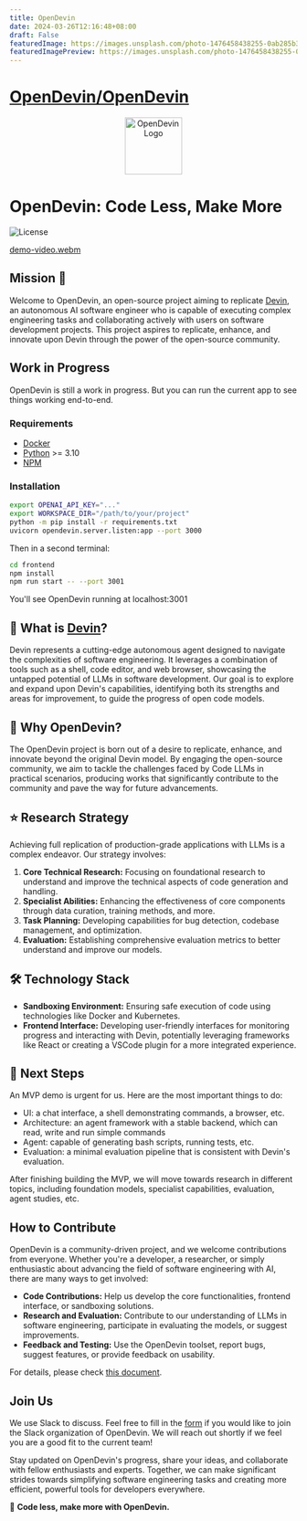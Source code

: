 ```yaml
---
title: OpenDevin
date: 2024-03-26T12:16:48+08:00
draft: False
featuredImage: https://images.unsplash.com/photo-1476458438255-0ab285b38cb7?ixid=M3w0NjAwMjJ8MHwxfHJhbmRvbXx8fHx8fHx8fDE3MTE0MjY0ODR8&ixlib=rb-4.0.3
featuredImagePreview: https://images.unsplash.com/photo-1476458438255-0ab285b38cb7?ixid=M3w0NjAwMjJ8MHwxfHJhbmRvbXx8fHx8fHx8fDE3MTE0MjY0ODR8&ixlib=rb-4.0.3
---
```


# [OpenDevin/OpenDevin](https://github.com/OpenDevin/OpenDevin)

<p align="center">
  <img alt="OpenDevin Logo" src="./OpenDevinLogo.jpg" width="100" />
</p>

# OpenDevin: Code Less, Make More

![License](https://img.shields.io/badge/license-MIT-green)

[demo-video.webm](https://github.com/OpenDevin/OpenDevin/assets/38853559/5b1092cc-3554-4357-a279-c2a2e9b352ad)


## Mission 🎯
Welcome to OpenDevin, an open-source project aiming to replicate [Devin](https://www.cognition-labs.com/introducing-devin), an autonomous AI software engineer who is capable of executing complex engineering tasks and collaborating actively with users on software development projects. This project aspires to replicate, enhance, and innovate upon Devin through the power of the open-source community.

## Work in Progress

OpenDevin is still a work in progress. But you can run the current app to see things working end-to-end.

### Requirements
* [Docker](https://docs.docker.com/engine/install/)
* [Python](https://www.python.org/downloads/) >= 3.10
* [NPM](https://docs.npmjs.com/downloading-and-installing-node-js-and-npm)

### Installation
```bash
export OPENAI_API_KEY="..."
export WORKSPACE_DIR="/path/to/your/project"
python -m pip install -r requirements.txt
uvicorn opendevin.server.listen:app --port 3000
```
Then in a second terminal:
```bash
cd frontend
npm install
npm run start -- --port 3001
```

You'll see OpenDevin running at localhost:3001

## 🤔 What is [Devin](https://www.cognition-labs.com/introducing-devin)?

Devin represents a cutting-edge autonomous agent designed to navigate the complexities of software engineering. It leverages a combination of tools such as a shell, code editor, and web browser, showcasing the untapped potential of LLMs in software development. Our goal is to explore and expand upon Devin's capabilities, identifying both its strengths and areas for improvement, to guide the progress of open code models.

## 🐚 Why OpenDevin?

The OpenDevin project is born out of a desire to replicate, enhance, and innovate beyond the original Devin model. By engaging the open-source community, we aim to tackle the challenges faced by Code LLMs in practical scenarios, producing works that significantly contribute to the community and pave the way for future advancements.

## ⭐️ Research Strategy

Achieving full replication of production-grade applications with LLMs is a complex endeavor. Our strategy involves:

1. **Core Technical Research:** Focusing on foundational research to understand and improve the technical aspects of code generation and handling.
2. **Specialist Abilities:** Enhancing the effectiveness of core components through data curation, training methods, and more.
3. **Task Planning:** Developing capabilities for bug detection, codebase management, and optimization.
4. **Evaluation:** Establishing comprehensive evaluation metrics to better understand and improve our models.


## 🛠 Technology Stack

- **Sandboxing Environment:** Ensuring safe execution of code using technologies like Docker and Kubernetes.
- **Frontend Interface:** Developing user-friendly interfaces for monitoring progress and interacting with Devin, potentially leveraging frameworks like React or creating a VSCode plugin for a more integrated experience.

## 🚀 Next Steps

An MVP demo is urgent for us. Here are the most important things to do:

- UI: a chat interface, a shell demonstrating commands, a browser, etc.
- Architecture: an agent framework with a stable backend, which can read, write and run simple commands
- Agent: capable of generating bash scripts, running tests, etc.
- Evaluation: a minimal evaluation pipeline that is consistent with Devin's evaluation.

After finishing building the MVP, we will move towards research in different topics, including foundation models, specialist capabilities, evaluation, agent studies, etc.


## How to Contribute

OpenDevin is a community-driven project, and we welcome contributions from everyone. Whether you're a developer, a researcher, or simply enthusiastic about advancing the field of software engineering with AI, there are many ways to get involved:

- **Code Contributions:** Help us develop the core functionalities, frontend interface, or sandboxing solutions.
- **Research and Evaluation:** Contribute to our understanding of LLMs in software engineering, participate in evaluating the models, or suggest improvements.
- **Feedback and Testing:** Use the OpenDevin toolset, report bugs, suggest features, or provide feedback on usability.

For details, please check [this document](./CONTRIBUTING.md).

## Join Us
We use Slack to discuss. Feel free to fill in the [form](https://forms.gle/758d5p6Ve8r2nxxq6) if you would like to join the Slack organization of OpenDevin. We will reach out shortly if we feel you are a good fit to the current team! 

Stay updated on OpenDevin's progress, share your ideas, and collaborate with fellow enthusiasts and experts. Together, we can make significant strides towards simplifying software engineering tasks and creating more efficient, powerful tools for developers everywhere.

🐚 **Code less, make more with OpenDevin.**
